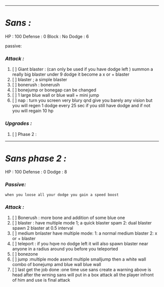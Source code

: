 __________________________________________________________________________
# ***Sans :***
HP : 100
Defense : 0
Block : No
Dodge : 6

passive:

### ***Attack :***
1. [ ] Giant blaster : (can only be used if you have dodge left ) summon a really big blaster under 9 dodge it become a x or + blaster
2. [ ] blaster ; a simple blaster 
3. [ ] bonerush : bonerush 
4. [ ] bonejump or bonegap can be changed 
5. [ ] 1 large blue wall or blue wall + mini jump
6. [ ] nap : turn you screen very blury qnd give you barely any vision but you will regen 1 dodge every 25 sec if you still have dodge and if not you will regain 10 hp
### ***Upgrades :***
1. [ ]  Phase 2 :
__________________________________________________________________________
# ***Sans phase 2 :***
HP : 100
Defense : 0
Dodge : 8
### ***Passive:***
	when you loose all your dodge you gain a speed boost
### ***Attack :***
1. [ ] Bonerush : more bone and addition of some blue one 
2. [ ] blaster : have multiple mode
       1; a quick blaster spam
       2: dual blaster spawn 2 blaster at 0.5 interval 
3. [ ] medium bnlaster have multiple mode:
       1: a normal medium blaster
       2: x or + blaster 
4. [ ] teleport :  if you hqve no dodge left it will also spawn blaster near anyone in a radius around you before you teleported
5. [ ] bonezone 
6. [ ] jump :multiple mode
       asend multiple smalljump then a white wall 
       combo of bonejump amd blue wall 
       blue wall
7. [ ] last get the job done :one time use 
       sans create a warning above is head after the wrning sans will put in a box attack all the player infront of him and use is final attack